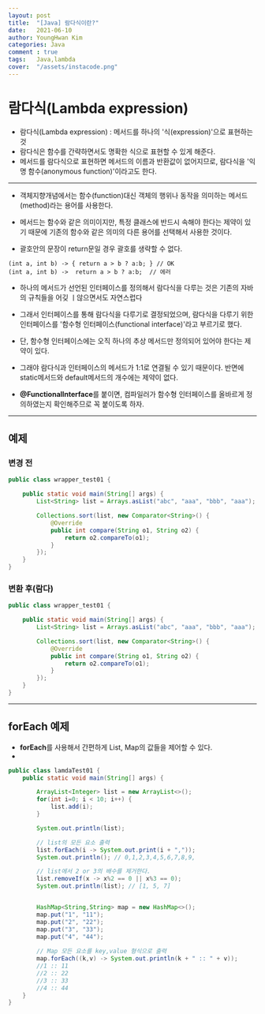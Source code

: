 ```yaml
---
layout: post
title:  "[Java] 람다식이란?"
date:   2021-06-10
author: YoungHwan Kim
categories: Java
comment : true
tags:	Java,lambda
cover:  "/assets/instacode.png"
---
```



# **람다식(Lambda expression)** #

- 람다식(Lambda expression) : 메서드를 하나의 '식(expression)'으로 표현하는 것
- 람다식은 함수를 간략하면서도 명확한 식으로 표현할 수 있게 해준다.
- 메서드를 람다식으로 표현하면 메서드의 이름과 반환값이 없어지므로, 람다식을 '익명 함수(anonymous function)'이라고도 한다.

---
- 객체지향개념에서는 함수(function)대신 객체의 행위나 동작을 의미하는 메서드(method)라는 용어를 사용한다.
- 메서드는 함수와 같은 의미이지만, 특정 클래스에  반드시 속해야 한다는 제약이 있기 때문에 기존의 함수와 같은 의미의 다른 용어를 선택해서 사용한 것이다.

- 괄호안의 문장이 return문일 경우 괄호를 생략할 수 없다.
```
(int a, int b) -> { return a > b ? a:b; } // OK
(int a, int b) ->  return a > b ? a:b;  // 에러
```

- 하나의 메서드가 선언된 인터페이스를 정의해서 람다식을 다루는 것은 기존의 자바의 규칙들을 어깆 ㅣ않으면서도 자연스럽다
- 그래서 인터페이스를 통해 람다식을 다루기로 결정되었으며, 람다식을 다루기 위한 인터페이스를 '함수형 인터페이스(functional interface)'라고 부르기로 했다.
- 단, 함수형 인터페이스에는 오직 하나의 추상 메서드만 정의되어 있어야 한다는 제약이 있다.
- 그래야 람다식과 인터페이스의 메서드가 1:1로 연결될 수 있기 때문이다. 반면에 static메서드와 default메서드의 개수에는 제약이 없다.

- **@FunctionalInterface**를 붙이면, 컴파일러가 함수형 인터페이스를 올바르게 정의하였는지 확인해주므로 꼭 붙이도록 하자.

---

## 예제 ##

### 변경 전 ###
```java
public class wrapper_test01 {

    public static void main(String[] args) {
        List<String> list = Arrays.asList("abc", "aaa", "bbb", "aaa");

        Collections.sort(list, new Comparator<String>() {
            @Override
            public int compare(String o1, String o2) {
                return o2.compareTo(o1);
            }
        });
    }
}
```

### 변환 후(람다) ###
```java
public class wrapper_test01 {

    public static void main(String[] args) {
        List<String> list = Arrays.asList("abc", "aaa", "bbb", "aaa");

        Collections.sort(list, new Comparator<String>() {
            @Override
            public int compare(String o1, String o2) {
                return o2.compareTo(o1);
            }
        });
    }
}
```

---



## **forEach 예제** ##
- **forEach**를 사용해서 간편하게 List, Map의 값들을 제어할 수 있다.
- 
```java
public class lamdaTest01 {
    public static void main(String[] args) {

        ArrayList<Integer> list = new ArrayList<>();
        for(int i=0; i < 10; i++) {
            list.add(i);
        }

        System.out.println(list);

        // list의 모든 요소 출력
        list.forEach(i -> System.out.print(i + ","));
        System.out.println(); // 0,1,2,3,4,5,6,7,8,9,

        // list에서 2 or 3의 배수를 제거한다.
        list.removeIf(x -> x%2 == 0 || x%3 == 0);
        System.out.println(list); // [1, 5, 7]


        HashMap<String,String> map = new HashMap<>();
        map.put("1", "11");
        map.put("2", "22");
        map.put("3", "33");
        map.put("4", "44");
        
        // Map 모든 요소를 key,value 형식으로 출력
        map.forEach((k,v) -> System.out.println(k + " :: " + v));
        //1 :: 11
        //2 :: 22
        //3 :: 33
        //4 :: 44
    }
}
```
